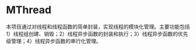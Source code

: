 # MThread
本项目通过对线程和线程函数的简单封装，实现线程的模块化管理。主要功能包括1）线程组创建、销毁；2）线程异步函数的封装和执行；3）线程异步函数的优先级管理；4）线程异步函数的串行化管理。
